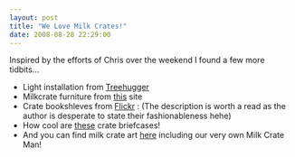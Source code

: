 ```yaml
---
layout: post
title: "We Love Milk Crates!"
date: 2008-08-28 22:29:00
---
```


Inspired by the efforts of Chris over the weekend I found a few more tidbits...

*   Light installation from <a class="snap_shots" href="http://www.treehugger.com/files/2007/07/recycling_milk.php">Treehugger</a>
*   Milkcrate furniture from <a class="snap_shots" href="http://milkcratedigest.com/">this</a> site
*   Crate bookshleves from <a class="snap_shots" href="http://flickr.com/photos/daddytypes/2154983078/">Flickr</a> : (The description is worth a read as the author is desperate to state their fashionableness hehe)
*   How cool are <a class="snap_shots" href="http://www.landliving.com/categories/Personal.aspx">these</a> crate briefcases!
*   And you can find milk crate art <a class="snap_shots" href="http://images.google.com.au/imgres?imgurl=http://bp2.blogger.com/_NpINLHeo8rM/R-pfGAl6p7I/AAAAAAAARs8/2_db3G63Quc/s400/1.jpg&imgrefurl=http://www.crookedbrains.net/2008/03/how-creative-can-you-get-with-crates.html&h=350&w=400&sz=35&hl=en&start=37&um=1&usg=__C0MPzzObC2HDgtBpGqOTI2-jbkI=&tbnid=O9-16V1tTH-eJM:&tbnh=109&tbnw=124&prev=/images%3Fq%3Dmilk%2Bcrate%2Bfurniture%26start%3D20%26ndsp%3D20%26um%3D1%26hl%3Den%26client%3Dfirefox-a%26rls%3Dorg.mozilla:en-GB:official%26sa%3DN">here</a> including our very own Milk Crate Man!